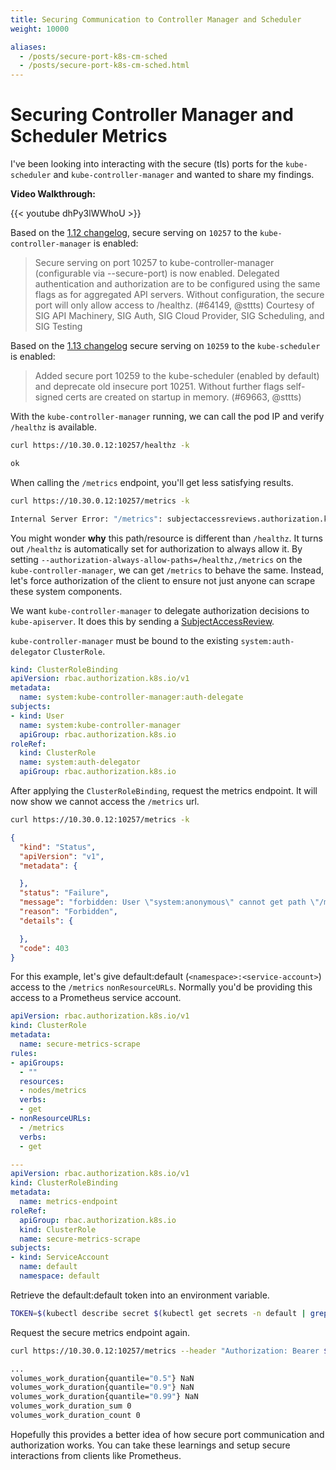 ```yaml
---
title: Securing Communication to Controller Manager and Scheduler
weight: 10000

aliases:
  - /posts/secure-port-k8s-cm-sched
  - /posts/secure-port-k8s-cm-sched.html
---
```


# Securing Controller Manager and Scheduler Metrics

I've been looking into interacting with the secure (tls) ports for the
`kube-scheduler` and `kube-controller-manager` and wanted to share my findings.

**Video Walkthrough:**

{{< youtube dhPy3lWWhoU >}}

Based on the [1.12
changelog](https://github.com/kubernetes/kubernetes/blob/master/CHANGELOG-1.12.md),
secure serving on `10257` to the `kube-controller-manager` is enabled:

> Secure serving on port 10257 to kube-controller-manager (configurable via
> --secure-port) is now enabled. Delegated authentication and authorization are
> to be configured using the same flags as for aggregated API servers. Without
> configuration, the secure port will only allow access to /healthz. (#64149,
> @sttts) Courtesy of SIG API Machinery, SIG Auth, SIG Cloud Provider, SIG
> Scheduling, and SIG Testing

Based on the [1.13
changelog](https://github.com/kubernetes/kubernetes/blob/master/CHANGELOG-1.13.md)
secure serving on `10259` to the `kube-scheduler` is enabled:

> Added secure port 10259 to the kube-scheduler (enabled by default) and
> deprecate old insecure port 10251. Without further flags self-signed certs are
> created on startup in memory. (#69663, @sttts)

With the `kube-controller-manager` running, we can call the pod IP and verify
`/healthz` is available.

```bash
curl https://10.30.0.12:10257/healthz -k

ok
```

When calling the `/metrics` endpoint, you'll get less satisfying results.

```bash
curl https://10.30.0.12:10257/metrics -k

Internal Server Error: "/metrics": subjectaccessreviews.authorization.k8s.io is forbidden: User "system:kube-controller-manager" cannot create resource "subjectaccessreviews" in API group "authorization.k8s.io" at the cluster scope
```

You might wonder **why** this path/resource is different than `/healthz`. It
turns out `/healthz` is automatically set for authorization to always allow it.
By setting `--authorization-always-allow-paths=/healthz,/metrics` on the
`kube-controller-manager`, we can get `/metrics` to behave the same. Instead,
let's force authorization of the client to ensure not just anyone can scrape
these system components.

We want `kube-controller-manager` to delegate authorization decisions to
`kube-apiserver`. It does this by sending a
[SubjectAccessReview](https://kubernetes.io/docs/reference/access-authn-authz/authorization/#checking-api-access).

`kube-controller-manager` must be bound to the existing `system:auth-delegator`
`ClusterRole`.

```yaml
kind: ClusterRoleBinding
apiVersion: rbac.authorization.k8s.io/v1
metadata:
  name: system:kube-controller-manager:auth-delegate
subjects:
- kind: User
  name: system:kube-controller-manager
  apiGroup: rbac.authorization.k8s.io
roleRef:
  kind: ClusterRole
  name: system:auth-delegator
  apiGroup: rbac.authorization.k8s.io
```

After applying the `ClusterRoleBinding`, request the metrics endpoint. It will
now show we cannot access the `/metrics` url.

```bash
curl https://10.30.0.12:10257/metrics -k
```

```json
{
  "kind": "Status",
  "apiVersion": "v1",
  "metadata": {

  },
  "status": "Failure",
  "message": "forbidden: User \"system:anonymous\" cannot get path \"/metrics\"",
  "reason": "Forbidden",
  "details": {

  },
  "code": 403
}
```

For this example, let's give default:default (`<namespace>:<service-account>`)
access to the `/metrics` `nonResourceURLs`. Normally you'd be providing this
access to a Prometheus service account.

```yaml
apiVersion: rbac.authorization.k8s.io/v1
kind: ClusterRole
metadata:
  name: secure-metrics-scrape
rules:
- apiGroups:
  - ""
  resources:
  - nodes/metrics
  verbs:
  - get
- nonResourceURLs:
  - /metrics
  verbs:
  - get

---
apiVersion: rbac.authorization.k8s.io/v1
kind: ClusterRoleBinding
metadata:
  name: metrics-endpoint
roleRef:
  apiGroup: rbac.authorization.k8s.io
  kind: ClusterRole
  name: secure-metrics-scrape
subjects:
- kind: ServiceAccount
  name: default
  namespace: default
```

Retrieve the default:default token into an environment variable.

```bash
TOKEN=$(kubectl describe secret $(kubectl get secrets -n default | grep ^default | cut -f1 -d ' ') | grep -E '^token' | cut -f2 -d':' | tr -d " ")
```

Request the secure metrics endpoint again.

```bash
curl https://10.30.0.12:10257/metrics --header "Authorization: Bearer $TOKEN" -k

...
volumes_work_duration{quantile="0.5"} NaN
volumes_work_duration{quantile="0.9"} NaN
volumes_work_duration{quantile="0.99"} NaN
volumes_work_duration_sum 0
volumes_work_duration_count 0
```

Hopefully this provides a better idea of how secure port communication and
authorization works. You can take these learnings and setup secure interactions
from clients like Prometheus.
